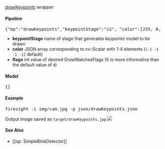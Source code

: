 [drawKeypoints](http://docs.opencv.org/modules/features2d/doc/drawing_function_of_keypoints_and_matches.html#drawkeypoints) wrapper

#### Pipeline
<pre>{"op":"drawKeypoints","keypointStage":"s2", "color":[255, 0, 255], "flags":5}</pre>
* **keypointStage** name of stage that generates _keypoints_ model to be drawn
* **color** JSON array corresponding to cv::Scalar with 1-4 elements (`[-1 -1 -1 -1]` default)
* **flags** int value of desired DrawMatchesFlags (5 is more informative than the default value of `0`)

#### Model
<pre>{}</pre>

#### Example
<pre>firesight -i img/cam.jpg -p json/drawKeypoints.json</pre>
Output image saved as `target/drawKeypoints.jpg`
<img src="https://github.com/firepick1/FireSight/blob/master/img/drawKeypoints.jpg?raw=true">

#### See Also
* [[op: SimpleBlobDetector]]